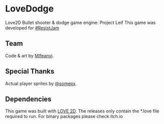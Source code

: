 # LoveDodge
Love2D Bullet shooter &amp;  dodge game engine: Project Leif
This game was developed for [#ResistJam](https://itch.io/jam/resistjam)

## Team
Code & art by [MIfeanyi](https://twitter.com/Galatic8bit). 

## Special Thanks
Actual player sprites by [@somepx](https://twitter.com/somepx).

## Dependencies
This game was built with [LOVE 2D](https://www.love2d.org/). The releases only contain the *.love file required to run. For binary packages please check itch.io
